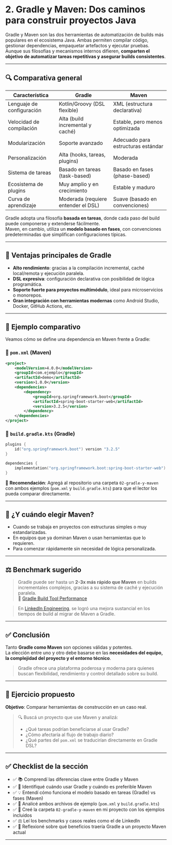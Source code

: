 # 2. Gradle y Maven: Dos caminos para construir proyectos Java

Gradle y Maven son las dos herramientas de automatización de builds más populares en el ecosistema Java. Ambas permiten compilar código, gestionar dependencias, empaquetar artefactos y ejecutar pruebas. Aunque sus filosofías y mecanismos internos difieren, **comparten el objetivo de automatizar tareas repetitivas y asegurar builds consistentes**.

---

## 🔍 Comparativa general

| **Característica**         | **Gradle**                           | **Maven**                     |
|----------------------------|--------------------------------------|-------------------------------|
| Lenguaje de configuración  | Kotlin/Groovy (DSL flexible)         | XML (estructura declarativa)  |
| Velocidad de compilación   | Alta (build incremental y caché)     | Estable, pero menos optimizada|
| Modularización             | Soporte avanzado                     | Adecuado para estructuras estándar |
| Personalización            | Alta (hooks, tareas, plugins)        | Moderada                      |
| Sistema de tareas          | Basado en tareas (task-based)        | Basado en fases (phase-based) |
| Ecosistema de plugins      | Muy amplio y en crecimiento          | Estable y maduro              |
| Curva de aprendizaje       | Moderada (requiere entender el DSL)  | Suave (basado en convenciones) |

Gradle adopta una filosofía **basada en tareas**, donde cada paso del build puede componerse y extenderse fácilmente.  
Maven, en cambio, utiliza un **modelo basado en fases**, con convenciones predeterminadas que simplifican configuraciones típicas.

---

## 🚀 Ventajas principales de Gradle

- **Alto rendimiento**: gracias a la compilación incremental, caché local/remota y ejecución paralela.
- **DSL expresiva**: configuración declarativa con posibilidad de lógica programática.
- **Soporte fuerte para proyectos multimódulo**, ideal para microservicios o monorepos.
- **Gran integración con herramientas modernas** como Android Studio, Docker, GitHub Actions, etc.

---

## 📘 Ejemplo comparativo

Veamos cómo se define una dependencia en Maven frente a Gradle:

### 📄 `pom.xml` (Maven)

```xml
<project>
    <modelVersion>4.0.0</modelVersion>
    <groupId>com.ejemplo</groupId>
    <artifactId>demo</artifactId>
    <version>1.0.0</version>
    <dependencies>
        <dependency>
            <groupId>org.springframework.boot</groupId>
            <artifactId>spring-boot-starter-web</artifactId>
            <version>3.2.5</version>
        </dependency>
    </dependencies>
</project>
```

### 📄 `build.gradle.kts` (Gradle)

```kotlin
plugins {
    id("org.springframework.boot") version "3.2.5"
}

dependencies {
    implementation("org.springframework.boot:spring-boot-starter-web")
}
```

📁 **Recomendación**: Agregá al repositorio una carpeta `02-gradle-y-maven` con ambos ejemplos (`pom.xml` y `build.gradle.kts`) para que el lector los pueda comparar directamente.

---

## 📌 ¿Y cuándo elegir Maven?

- Cuando se trabaja en proyectos con estructuras simples o muy estandarizadas.
- En equipos que ya dominan Maven o usan herramientas que lo requieren.
- Para comenzar rápidamente sin necesidad de lógica personalizada.

---

## ⚖️ Benchmark sugerido

> Gradle puede ser hasta un **2-3x más rápido que Maven** en builds incrementales complejos, gracias a su sistema de caché y ejecución paralela.  
> 🔗 [Gradle Build Tool Performance](https://gradle.org/performance/)

> En [LinkedIn Engineering](https://engineering.linkedin.com/blog/2019/01/how-we-improved-our-gradle-build-times-by-over-40-percent), se logró una mejora sustancial en los tiempos de build al migrar de Maven a Gradle.

---

## ✅ Conclusión

Tanto **Gradle como Maven** son opciones válidas y potentes.  
La elección entre uno y otro debe basarse en las **necesidades del equipo, la complejidad del proyecto y el entorno técnico**.

> Gradle ofrece una plataforma poderosa y moderna para quienes buscan flexibilidad, rendimiento y control detallado sobre su build.

---

## 🧠 Ejercicio propuesto

**Objetivo**: Comparar herramientas de construcción en un caso real.

> 🔍 Buscá un proyecto que use Maven y analizá:
> - ¿Qué tareas podrían beneficiarse al usar Gradle?
> - ¿Cómo afectaría al flujo de trabajo diario?
> - ¿Qué partes del `pom.xml` se traducirían directamente en Gradle DSL?

---

## ✅ Checklist de la sección

- ✅ 📚 Comprendí las diferencias clave entre Gradle y Maven
- ✅ 🧠 Identifiqué cuándo usar Gradle y cuándo es preferible Maven
- ✅ 💡 Entendí cómo funciona el modelo basado en tareas (Gradle) vs fases (Maven)
- ✅ 📄 Analicé ambos archivos de ejemplo (`pom.xml` y `build.gradle.kts`)
- ✅ 📁 Creé la carpeta `02-gradle-y-maven` en mi proyecto con los ejemplos incluidos
- ✅ ⚖️ Leí los benchmarks y casos reales como el de LinkedIn
- ✅ 🧪 Reflexioné sobre qué beneficios traería Gradle a un proyecto Maven actual

---